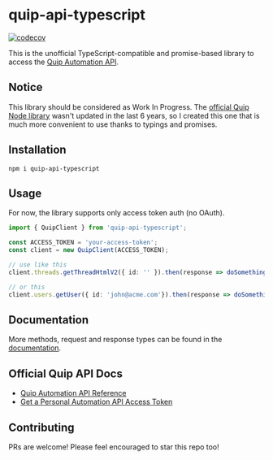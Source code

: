 # quip-api-typescript

[![codecov](https://codecov.io/gh/piotrekwitkowski/quip-api-typescript/branch/main/graph/badge.svg?token=T2G2GO9T9K)](https://codecov.io/gh/piotrekwitkowski/quip-api-typescript)

This is the unofficial TypeScript-compatible and promise-based library to access the [Quip Automation API](https://quip.com/api/). 

## Notice 

This library should be considered as Work In Progress. The [official Quip Node library](https://github.com/quip/quip-api/) wasn't updated in the last 6 years, so I created this one that is much more convenient to use thanks to typings and promises.

## Installation

`npm i quip-api-typescript`

## Usage

For now, the library supports only access token auth (no OAuth).

```ts
import { QuipClient } from 'quip-api-typescript';

const ACCESS_TOKEN = 'your-access-token';
const client = new QuipClient(ACCESS_TOKEN);

// use like this
client.threads.getThreadHtmlV2({ id: '' }).then(response => doSomething(response));

// or this
client.users.getUser({ id: 'john@acme.com'}).then(response => doSomething(response));
```

## Documentation

More methods, request and response types can be found in the [documentation](https://piotrekwitkowski.github.io/quip-api-typescript/).

## Official Quip API Docs

* [Quip Automation API Reference](https://quip.com/api/reference)
* [Get a Personal Automation API Access Token](https://quip.com/api/personal-token)

## Contributing

PRs are welcome! Please feel encouraged to star this repo too!

